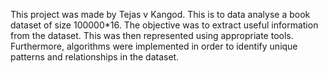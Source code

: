 This project was made by Tejas v Kangod. This is to data analyse a book dataset of size 100000*16. The objective was to extract useful information from the dataset. This was then represented using appropriate tools. Furthermore, algorithms were implemented in order to identify unique patterns and relationships in the dataset.
